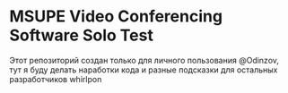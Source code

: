 # MSUPE Video Conferencing Software Solo Test

Этот репозиторий создан только для личного пользования @Odinzov,
тут я буду делать наработки кода и разные подсказки для остальных разработчиков
whirlpon
